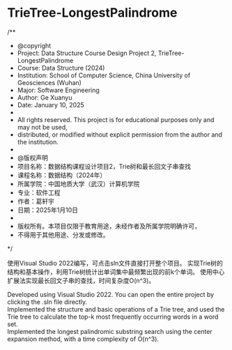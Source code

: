 # TrieTree-LongestPalindrome
/**
 * @copyright
 * Project: Data Structure Course Design Project 2, TrieTree-LongestPalindrome
 * Course: Data Structure (2024)
 * Institution: School of Computer Science, China University of Geosciences (Wuhan)
 * Major: Software Engineering
 * Author: Ge Xuanyu
 * Date: January 10, 2025
 * 
 * All rights reserved. This project is for educational purposes only and may not be used, 
 * distributed, or modified without explicit permission from the author and the institution.
 *
 * @版权声明
 * 项目名称：数据结构课程设计项目2，Trie树和最长回文子串查找
 * 课程名称：数据结构（2024年）
 * 所属学院：中国地质大学（武汉）计算机学院
 * 专业：软件工程
 * 作者：葛轩宇
 * 日期：2025年1月10日
 * 
 * 版权所有。本项目仅限于教育用途，未经作者及所属学院明确许可，
 * 不得用于其他用途、分发或修改。

 */

 使用Visual Studio 2022编写，可点击sln文件直接打开整个项目。
 实现Trie树的结构和基本操作，利用Trie树统计出单词集中最频繁出现的前k个单词。
 使用中心扩展法实现最长回文子串的查找，时间复杂度O(n^3)。

 Developed using Visual Studio 2022. You can open the entire project by clicking the .sln file directly.  
Implemented the structure and basic operations of a Trie tree, and used the Trie tree to calculate the top-k most frequently occurring words in a word set.  
Implemented the longest palindromic substring search using the center expansion method, with a time complexity of O(n^3).



 
